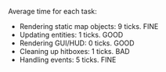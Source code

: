 Average time for each task:

 - Rendering static map objects: 9 ticks. FINE                                                       
 - Updating entities: 1 ticks.  GOOD                                                                             
 - Rendering GUI/HUD: 0 ticks.   GOOD                                                                                       
 - Cleaning up hitboxes: 1 ticks.  BAD                                                                                      
 - Handling events: 5 ticks.  FINE